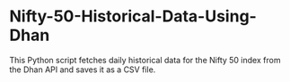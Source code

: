 # Nifty-50-Historical-Data-Using-Dhan
This Python script fetches daily historical data for the Nifty 50 index from the Dhan API and saves it as a CSV file.
